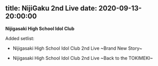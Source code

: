 title: NijiGaku 2nd Live
date: 2020-09-13-20:00:00
---

**Nijigasaki High School Idol Club** 

Added setlist:

- Nijigasaki High School Idol Club 2nd Live ~Brand New Story~

- Nijigasaki High School Idol Club 2nd Live ~Back to the TOKIMEKI~
